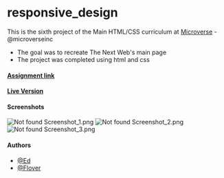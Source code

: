 # responsive_design

This is the sixth project of the Main HTML/CSS curriculum at [Microverse](https://www.microverse.org/) - @microverseinc
* The goal was to recreate The Next Web's main page 
* The project was completed using html and css 

#### [Assignment link](https://www.theodinproject.com/courses/html5-and-css3/lessons/responsive-design)

#### [Live Version](https://raw.githack.com/flov3rh/responsive_design/features/index.html)

#### Screenshots

![Not found Screenshot_1.png](screenshots/Screenshot_1.png)
![Not found Screenshot_2.png](screenshots/Screenshot_2.png)
![Not found Screenshot_3.png](screenshots/Screenshot_3.png)

#### Authors

* [@Ed](https://github.com/edwinmoradian90)
* [@Flover](https://github.com/flov3rh)
